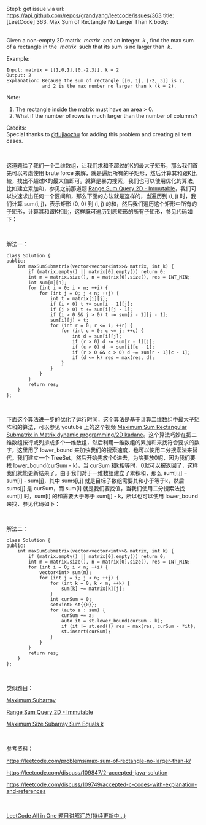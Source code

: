 Step1: get issue via url: https://api.github.com/repos/grandyang/leetcode/issues/363 
 title:[LeetCode] 363. Max Sum of Rectangle No Larger Than K 
 body:  
  

Given a non-empty 2D matrix  _matrix_  and an integer  _k_ , find the max sum of a rectangle in the  _matrix_  such that its sum is no larger than  _k_.

Example:
    
    
    Input: matrix = [[1,0,1],[0,-2,3]], k = 2
    Output: 2 
    Explanation: Because the sum of rectangle [[0, 1], [-2, 3]] is 2,
                 and 2 is the max number no larger than k (k = 2).

Note:

  1. The rectangle inside the matrix must have an area > 0.
  2. What if the number of rows is much larger than the number of columns?



Credits:  
Special thanks to [@fujiaozhu](https://discuss.leetcode.com/user/fujiaozhu) for adding this problem and creating all test cases.

 

这道题给了我们一个二维数组，让我们求和不超过的K的最大子矩形，那么我们首先可以考虑使用 brute force 来解，就是遍历所有的子矩形，然后计算其和跟K比较，找出不超过K的最大值即可。就算是暴力搜索，我们也可以使用优化的算法，比如建立累加和，参见之前那道题 [Range Sum Query 2D - Immutable](http://www.cnblogs.com/grandyang/p/4958789.html)，我们可以快速求出任何一个区间和，那么下面的方法就是这样的，当遍历到 (i, j) 时，我们计算 sum(i, j)，表示矩形 (0, 0) 到 (i, j) 的和，然后我们遍历这个矩形中所有的子矩形，计算其和跟K相比，这样既可遍历到原矩形的所有子矩形，参见代码如下：

 

解法一：
    
    
    class Solution {
    public:
        int maxSumSubmatrix(vector<vector<int>>& matrix, int k) {
            if (matrix.empty() || matrix[0].empty()) return 0;
            int m = matrix.size(), n = matrix[0].size(), res = INT_MIN;
            int sum[m][n];
            for (int i = 0; i < m; ++i) {
                for (int j = 0; j < n; ++j) {
                    int t = matrix[i][j];
                    if (i > 0) t += sum[i - 1][j];
                    if (j > 0) t += sum[i][j - 1];
                    if (i > 0 && j > 0) t -= sum[i - 1][j - 1];
                    sum[i][j] = t;
                    for (int r = 0; r <= i; ++r) {
                        for (int c = 0; c <= j; ++c) {
                            int d = sum[i][j];
                            if (r > 0) d -= sum[r - 1][j];
                            if (c > 0) d -= sum[i][c - 1];
                            if (r > 0 && c > 0) d += sum[r - 1][c - 1];
                            if (d <= k) res = max(res, d);
                        }
                    }
                }
            }
            return res;
        }
    };

 

下面这个算法进一步的优化了运行时间，这个算法是基于计算二维数组中最大子矩阵和的算法，可以参见 youtube 上的这个视频 [Maximum Sum Rectangular Submatrix in Matrix dynamic programming/2D kadane](https://www.youtube.com/watch?v=yCQN096CwWM)。这个算法巧妙在把二维数组按行或列拆成多个一维数组，然后利用一维数组的累加和来找符合要求的数字，这里用了 lower_bound 来加快我们的搜索速度，也可以使用二分搜索法来替代。我们建立一个 TreeSet，然后开始先放个0进去，为啥要放0呢，因为我们要找 lower_bound(curSum - k)，当 curSum 和k相等时，0就可以被返回了，这样我们就能更新结果了。由于我们对于一维数组建立了累积和，那么 sum[i,j] = sum[i] - sum[j]，其中 sums[i,j] 就是目标子数组需要其和小于等于k，然后 sums[j] 是 curSum，而 sum[i] 就是我们要找值，当我们使用二分搜索法找 sum[i] 时，sum[i] 的和需要大于等于 sum[j] - k，所以也可以使用 lower_bound 来找，参见代码如下：

 

解法二：
    
    
    class Solution {
    public:
        int maxSumSubmatrix(vector<vector<int>>& matrix, int k) {
            if (matrix.empty() || matrix[0].empty()) return 0;
            int m = matrix.size(), n = matrix[0].size(), res = INT_MIN;
            for (int i = 0; i < n; ++i) {
                vector<int> sum(m);
                for (int j = i; j < n; ++j) {
                    for (int k = 0; k < m; ++k) {
                        sum[k] += matrix[k][j];
                    }
                    int curSum = 0;
                    set<int> st{{0}};
                    for (auto a : sum) {
                        curSum += a;
                        auto it = st.lower_bound(curSum - k);
                        if (it != st.end()) res = max(res, curSum - *it);
                        st.insert(curSum);
                    }
                }
            }
            return res;
        }
    };

 

类似题目：

[Maximum Subarray](http://www.cnblogs.com/grandyang/p/4377150.html)

[Range Sum Query 2D - Immutable](http://www.cnblogs.com/grandyang/p/4958789.html)

[Maximum Size Subarray Sum Equals k](http://www.cnblogs.com/grandyang/p/5336668.html)

 

参考资料：

<https://leetcode.com/problems/max-sum-of-rectangle-no-larger-than-k/>

<https://leetcode.com/discuss/109847/2-accepted-java-solution>

<https://leetcode.com/discuss/109749/accepted-c-codes-with-explanation-and-references>

 

[LeetCode All in One 题目讲解汇总(持续更新中...)](http://www.cnblogs.com/grandyang/p/4606334.html)

